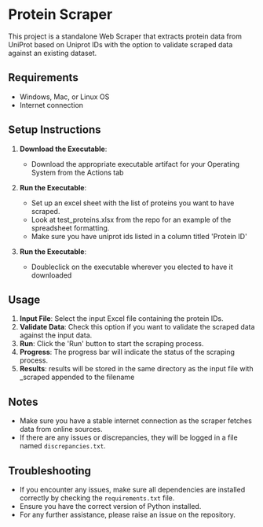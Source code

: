 # Protein Scraper

This project is a standalone Web Scraper that extracts protein data from UniProt based on Uniprot IDs with the option to validate scraped data against an existing dataset.

## Requirements

- Windows, Mac, or Linux OS
- Internet connection

## Setup Instructions

1. **Download the Executable**:
   - Download the appropriate executable artifact for your Operating System from the Actions tab

2. **Run the Executable**:
   - Set up an excel sheet with the list of proteins you want to have scraped. 
   - Look at test_proteins.xlsx from the repo for an example of the spreadsheet formatting.
   - Make sure you have uniprot ids listed in a column titled 'Protein ID'

3. **Run the Executable**:
   - Doubleclick on the executable wherever you elected to have it downloaded

## Usage

1. **Input File**: Select the input Excel file containing the protein IDs.
2. **Validate Data**: Check this option if you want to validate the scraped data against the input data.
3. **Run**: Click the 'Run' button to start the scraping process.
4. **Progress**: The progress bar will indicate the status of the scraping process.
5. **Results**: results will be stored in the same directory as the input file with _scraped appended to the filename

## Notes

- Make sure you have a stable internet connection as the scraper fetches data from online sources.
- If there are any issues or discrepancies, they will be logged in a file named `discrepancies.txt`.

## Troubleshooting

- If you encounter any issues, make sure all dependencies are installed correctly by checking the `requirements.txt` file.
- Ensure you have the correct version of Python installed.
- For any further assistance, please raise an issue on the repository.
